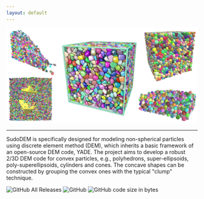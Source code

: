 ```yaml
---
layout: default
---
```


![cover image](./docs/images/cover.png#center)


* * *

SudoDEM is specifically designed for modeling non-spherical particles using discrete element method (DEM), which inherits a basic framework of an open-source DEM code, YADE. The project aims to develop a robust 2/3D DEM code for convex particles, e.g., polyhedrons, super-ellipsoids, poly-superellipsoids, cylinders and cones. The concave shapes can be constructed by grouping the convex ones with the typical "clump" technique.

![GitHub All Releases](https://img.shields.io/github/downloads/SudoDEM/SudoDEM/total?label=Binary%20downloads&style=social) ![GitHub](https://img.shields.io/github/license/SudoDEM/SudoDEM) ![GitHub code size in bytes](https://img.shields.io/github/languages/code-size/SudoDEM/SudoDEM)
